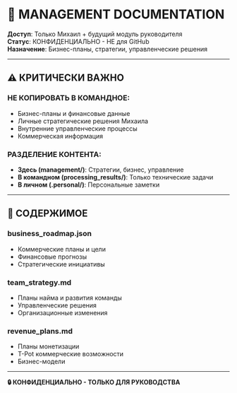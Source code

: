 # 🏢 MANAGEMENT DOCUMENTATION

**Доступ**: Только Михаил + будущий модуль руководителя  
**Статус**: КОНФИДЕНЦИАЛЬНО - НЕ для GitHub  
**Назначение**: Бизнес-планы, стратегии, управленческие решения

---

## ⚠️ КРИТИЧЕСКИ ВАЖНО

### **НЕ КОПИРОВАТЬ В КОМАНДНОЕ:**
- Бизнес-планы и финансовые данные
- Личные стратегические решения Михаила
- Внутренние управленческие процессы
- Коммерческая информация

### **РАЗДЕЛЕНИЕ КОНТЕНТА:**
- **Здесь (management/)**: Стратегии, бизнес, управление
- **В командном (processing_results/)**: Только технические задачи
- **В личном (.personal/)**: Персональные заметки

---

## 📁 СОДЕРЖИМОЕ

### **business_roadmap.json**
- Коммерческие планы и цели
- Финансовые прогнозы
- Стратегические инициативы

### **team_strategy.md**  
- Планы найма и развития команды
- Управленческие решения
- Организационные изменения

### **revenue_plans.md**
- Планы монетизации
- T-Pot коммерческие возможности  
- Бизнес-модели

---

**🔒 КОНФИДЕНЦИАЛЬНО - ТОЛЬКО ДЛЯ РУКОВОДСТВА** 